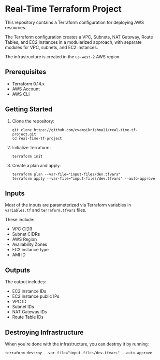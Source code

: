 # Real-Time Terraform Project

This repository contains a Terraform configuration for deploying AWS resources. 

The Terraform configuration creates a VPC, Subnets, NAT Gateway, Route Tables, and EC2 instances in a modularized approach, with separate modules for VPC, subnets, and EC2 instances.

The infrastructure is created in the `us-west-2` AWS region.

## Prerequisites

- Terraform 0.14.x
- AWS Account
- AWS CLI 

## Getting Started

1. Clone the repository:

    ```shell
    git clone https://github.com/cvamsikrishna11/real-time-tf-project.git
    cd real-time-tf-project
    ```

2. Initialize Terraform:

    ```shell
    terraform init
    ```

3. Create a plan and apply:

    ```shell
    terraform plan --var-file="input-files/dev.tfvars"
    terraform apply --var-file="input-files/dev.tfvars" --auto-approve
    ```

## Inputs

Most of the inputs are parameterized via Terraform variables in `variables.tf` and `terraform.tfvars` files. 

These include:
- VPC CIDR
- Subnet CIDRs
- AWS Region
- Availability Zones
- EC2 instance type
- AMI ID

## Outputs

The output includes:
- EC2 instance IDs
- EC2 instance public IPs
- VPC ID
- Subnet IDs
- NAT Gateway IDs
- Route Table IDs

## Destroying Infrastructure

When you're done with the infrastructure, you can destroy it by running:

```shell
terraform destroy --var-file="input-files/dev.tfvars" --auto-approve
```
